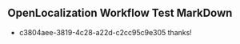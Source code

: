 ## OpenLocalization Workflow Test MarkDown
* c3804aee-3819-4c28-a22d-c2cc95c9e305 thanks!

<!--HONumber=Aug16_HO3-->


